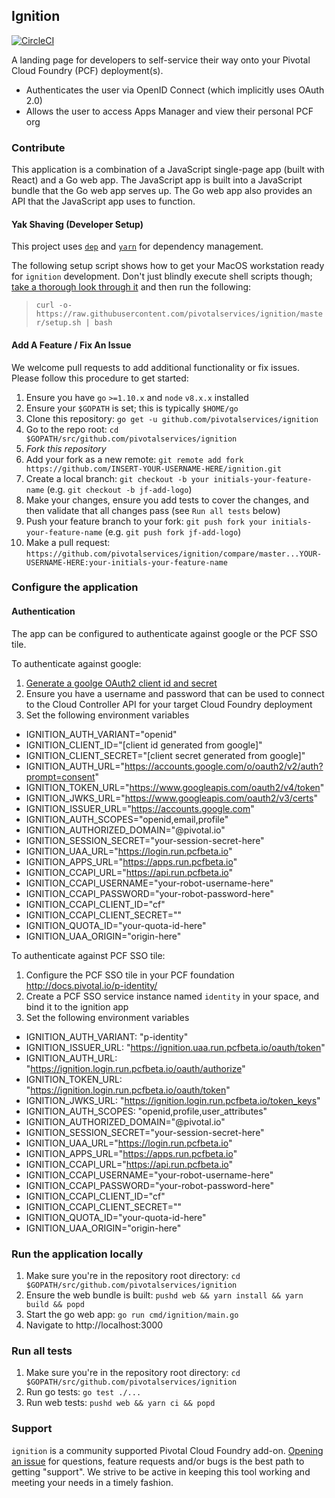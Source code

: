 ## Ignition
[![CircleCI](https://circleci.com/gh/pivotalservices/ignition/tree/master.svg?style=svg)](https://circleci.com/gh/pivotalservices/ignition/tree/master)

A landing page for developers to self-service their way onto your Pivotal Cloud Foundry (PCF) deployment(s).

* Authenticates the user via OpenID Connect (which implicitly uses OAuth 2.0)
* Allows the user to access Apps Manager and view their personal PCF org

### Contribute

This application is a combination of a JavaScript single-page app (built with React) and a Go web app. The JavaScript app is built into a JavaScript bundle that the Go web app serves up. The Go web app also provides an API that the JavaScript app uses to function.

#### Yak Shaving (Developer Setup)

This project uses [`dep`](https://github.com/golang/dep) and [`yarn`](https://yarnpkg.com) for dependency management.

The following setup script shows how to get your MacOS workstation ready for `ignition` development. Don't just blindly execute shell scripts though; [take a thorough look through it](https://raw.githubusercontent.com/pivotalservices/ignition/master/setup.sh) and then run the following:

> `curl -o- https://raw.githubusercontent.com/pivotalservices/ignition/master/setup.sh | bash`

#### Add A Feature / Fix An Issue

We welcome pull requests to add additional functionality or fix issues. Please follow this procedure to get started:

1. Ensure you have `go` `>=1.10.x` and `node` `v8.x.x` installed
1. Ensure your `$GOPATH` is set; this is typically `$HOME/go`
1. Clone this repository: `go get -u github.com/pivotalservices/ignition`
1. Go to the repo root: `cd $GOPATH/src/github.com/pivotalservices/ignition`
1. *Fork this repository*
1. Add your fork as a new remote: `git remote add fork https://github.com/INSERT-YOUR-USERNAME-HERE/ignition.git`
1. Create a local branch: `git checkout -b your initials-your-feature-name` (e.g. `git checkout -b jf-add-logo`)
1. Make your changes, ensure you add tests to cover the changes, and then validate that all changes pass (see `Run all tests` below)
1. Push your feature branch to your fork: `git push fork your initials-your-feature-name` (e.g. `git push fork jf-add-logo`)
1. Make a pull request: `https://github.com/pivotalservices/ignition/compare/master...YOUR-USERNAME-HERE:your-initials-your-feature-name`

### Configure the application
#### Authentication
The app can be configured to authenticate against google or the PCF SSO tile.

To authenticate against google:
1. [Generate a goolge OAuth2 client id and secret](https://console.developers.google.com/apis/credentials)
1. Ensure you have a username and password that can be used to connect to the
  Cloud Controller API for your target Cloud Foundry deployment
1. Set the following environment variables
  * IGNITION_AUTH_VARIANT="openid"
  * IGNITION_CLIENT_ID="[client id generated from google]"
  * IGNITION_CLIENT_SECRET="[client secret generated from google]"
  * IGNITION_AUTH_URL="https://accounts.google.com/o/oauth2/v2/auth?prompt=consent"
  * IGNITION_TOKEN_URL="https://www.googleapis.com/oauth2/v4/token"
  * IGNITION_JWKS_URL="https://www.googleapis.com/oauth2/v3/certs"
  * IGNITION_ISSUER_URL="https://accounts.google.com"
  * IGNITION_AUTH_SCOPES="openid,email,profile"
  * IGNITION_AUTHORIZED_DOMAIN="@pivotal.io"
  * IGNITION_SESSION_SECRET="your-session-secret-here"
  * IGNITION_UAA_URL="https://login.run.pcfbeta.io"
  * IGNITION_APPS_URL="https://apps.run.pcfbeta.io"
  * IGNITION_CCAPI_URL="https://api.run.pcfbeta.io"
  * IGNITION_CCAPI_USERNAME="your-robot-username-here"
  * IGNITION_CCAPI_PASSWORD="your-robot-password-here"
  * IGNITION_CCAPI_CLIENT_ID="cf"
  * IGNITION_CCAPI_CLIENT_SECRET=""
  * IGNITION_QUOTA_ID="your-quota-id-here"
  * IGNITION_UAA_ORIGIN="origin-here"

To authenticate against PCF SSO tile:
1. Configure the PCF SSO tile in your PCF foundation http://docs.pivotal.io/p-identity/
1. Create a PCF SSO service instance named `identity` in your space, and bind it to the ignition app
1. Set the following environment variables
  * IGNITION_AUTH_VARIANT: "p-identity"
  * IGNITION_ISSUER_URL: "https://ignition.uaa.run.pcfbeta.io/oauth/token"
  * IGNITION_AUTH_URL: "https://ignition.login.run.pcfbeta.io/oauth/authorize"
  * IGNITION_TOKEN_URL: "https://ignition.login.run.pcfbeta.io/oauth/token"
  * IGNITION_JWKS_URL: "https://ignition.login.run.pcfbeta.io/token_keys"
  * IGNITION_AUTH_SCOPES: "openid,profile,user_attributes"
  * IGNITION_AUTHORIZED_DOMAIN="@pivotal.io"
  * IGNITION_SESSION_SECRET="your-session-secret-here"
  * IGNITION_UAA_URL="https://login.run.pcfbeta.io"
  * IGNITION_APPS_URL="https://apps.run.pcfbeta.io"
  * IGNITION_CCAPI_URL="https://api.run.pcfbeta.io"
  * IGNITION_CCAPI_USERNAME="your-robot-username-here"
  * IGNITION_CCAPI_PASSWORD="your-robot-password-here"
  * IGNITION_CCAPI_CLIENT_ID="cf"
  * IGNITION_CCAPI_CLIENT_SECRET=""
  * IGNITION_QUOTA_ID="your-quota-id-here"
  * IGNITION_UAA_ORIGIN="origin-here"

### Run the application locally

1. Make sure you're in the repository root directory: `cd $GOPATH/src/github.com/pivotalservices/ignition`
1. Ensure the web bundle is built: `pushd web && yarn install && yarn build && popd`
1. Start the go web app: `go run cmd/ignition/main.go`
1. Navigate to http://localhost:3000

### Run all tests

1. Make sure you're in the repository root directory: `cd $GOPATH/src/github.com/pivotalservices/ignition`
1. Run go tests: `go test ./...`
1. Run web tests: `pushd web && yarn ci && popd`

### Support

`ignition` is a community supported Pivotal Cloud Foundry add-on. [Opening an issue](https://github.com/pivotalservices/ignition/issues/new) for questions, feature requests and/or bugs is the best path to getting "support". We strive to be active in keeping this tool working and meeting your needs in a timely fashion.
